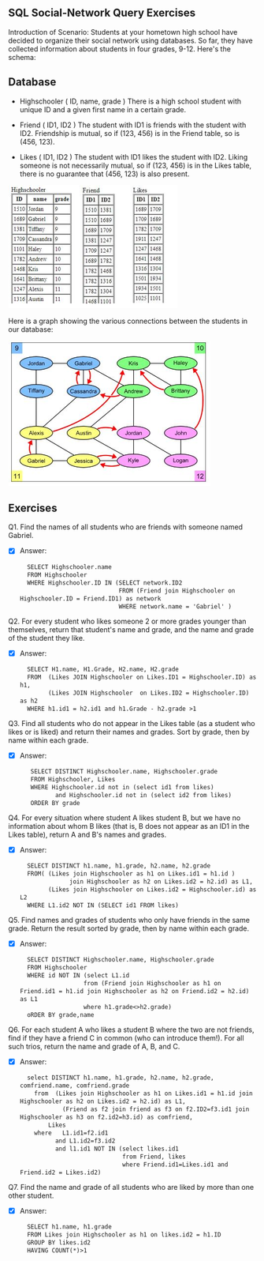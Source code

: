 ## SQL Social-Network Query Exercises

Introduction of Scenario: Students at your hometown high school have decided to organize their social network using databases. So far, they have collected information about students in four grades, 9-12. Here's the schema:

##  Database 

- Highschooler ( ID, name, grade )
There is a high school student with unique ID and a given first name in a certain grade.

- Friend ( ID1, ID2 )
The student with ID1 is friends with the student with ID2. Friendship is mutual, so if (123, 456) is in the Friend table, so is (456, 123).

- Likes ( ID1, ID2 )
The student with ID1 likes the student with ID2. Liking someone is not necessarily mutual, so if (123, 456) is in the Likes table, there is no guarantee that (456, 123) is also present.

![](table.JPG)

Here is a graph showing the various connections between the students in our database:

![](SocialNetwork.JPG)

## Exercises

Q1. Find the names of all students who are friends with someone named Gabriel.

- [x] Answer:    
      
        SELECT Highschooler.name
        FROM Highschooler
        WHERE Highschooler.ID IN (SELECT network.ID2
                                  FROM (Friend join Highschooler on Highschooler.ID = Friend.ID1) as network
                                  WHERE network.name = 'Gabriel' )

Q2. For every student who likes someone 2 or more grades younger than themselves, return that student's name and grade, and the name and grade of the student they like.

- [x] Answer:    

        SELECT H1.name, H1.Grade, H2.name, H2.grade
        FROM  (Likes JOIN Highschooler on Likes.ID1 = Highschooler.ID) as h1,
              (Likes JOIN Highschooler  on Likes.ID2 = Highschooler.ID) as h2
        WHERE h1.id1 = h2.id1 and h1.Grade - h2.grade >1

Q3. Find all students who do not appear in the Likes table (as a student who likes or is liked) and return their names and grades. Sort by grade, then by name within each grade.

- [x] Answer:    
      
         SELECT DISTINCT Highschooler.name, Highschooler.grade
         FROM Highschooler, Likes
         WHERE Highschooler.id not in (select id1 from likes)
                and Highschooler.id not in (select id2 from likes)
         ORDER BY grade

Q4. For every situation where student A likes student B, but we have no information about whom B likes (that is, B does not appear as an ID1 in the Likes table), return A and B's names and grades.

- [x] Answer:    

        SELECT DISTINCT h1.name, h1.grade, h2.name, h2.grade
        FROM( (Likes join Highschooler as h1 on Likes.id1 = h1.id )
                    join Highschooler as h2 on Likes.id2 = h2.id) as L1,
              (Likes join Highschooler on Likes.id2 = Highschooler.id) as L2
        WHERE L1.id2 NOT IN (SELECT id1 FROM likes)

Q5. Find names and grades of students who only have friends in the same grade. Return the result sorted by grade, then by name within each grade.

- [x] Answer:    
      
        SELECT DISTINCT Highschooler.name, Highschooler.grade
        FROM Highschooler
        WHERE id NOT IN (select L1.id
                        from (Friend join Highschooler as h1 on Friend.id1 = h1.id join Highschooler as h2 on Friend.id2 = h2.id) as L1
                        where h1.grade<>h2.grade)
        oRDER BY grade,name

Q6. For each student A who likes a student B where the two are not friends, find if they have a friend C in common (who can introduce them!). For all such trios, return the name and grade of A, B, and C.

- [x] Answer:    

        select DISTINCT h1.name, h1.grade, h2.name, h2.grade, comfriend.name, comfriend.grade            
	      from  (Likes join Highschooler as h1 on Likes.id1 = h1.id join Highschooler as h2 on Likes.id2 = h2.id) as L1, 
		          (Friend as f2 join friend as f3 on f2.ID2=f3.id1 join Highschooler as h3 on f2.id2=h3.id) as comfriend,
              Likes 
	      where   L1.id1=f2.id1 
                and L1.id2=f3.id2 
                and l1.id1 NOT IN (select likes.id1 
                                   from Friend, likes 
                                   where Friend.id1=Likes.id1 and Friend.id2 = Likes.id2)

Q7. Find the name and grade of all students who are liked by more than one other student.

- [x] Answer:    

        SELECT h1.name, h1.grade
        FROM Likes join Highschooler as h1 on likes.id2 = h1.ID
        GROUP BY likes.id2
        HAVING COUNT(*)>1  
